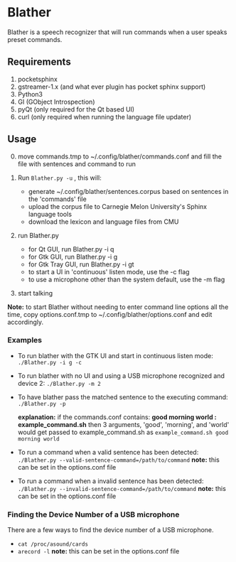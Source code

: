 # Blather

Blather is a speech recognizer that will run commands when a user speaks preset commands.

## Requirements

1. pocketsphinx
2. gstreamer-1.x (and what ever plugin has pocket sphinx support)
3. Python3
4. GI (GObject Introspection)
5.  pyQt (only required for the Qt based UI)
6. curl (only required when running the language file updater)

## Usage

0. move commands.tmp to ~/.config/blather/commands.conf and fill the file with sentences and command to run
1. Run `Blather.py -u` , this will:
	* generate ~/.config/blather/sentences.corpus based on sentences in the 'commands' file
	* upload the corpus file to Carnegie Melon University's Sphinx language tools 
	* download the lexicon and language files from CMU

2. run Blather.py
    * for Qt GUI, run Blather.py -i q
    * for Gtk GUI, run Blather.py -i g
    * for Gtk Tray GUI, run Blather.py -i gt
    * to start a UI in 'continuous' listen mode, use the -c flag
    * to use a microphone other than the system default, use the -m flag
3. start talking

**Note:** to start Blather without needing to enter command line options all the time, copy options.conf.tmp to ~/.config/blather/options.conf and edit accordingly.


### Examples

* To run blather with the GTK UI and start in continuous listen mode:
`./Blather.py -i g -c`

* To run blather with no UI and using a USB microphone recognized and device 2:
`./Blather.py -m 2`

* To have blather pass the matched sentence to the executing command:
 `./Blather.py -p`

 	**explanation:** if the commands.conf contains:
 **good morning world : example_command.sh**
 then 3 arguments, 'good', 'morning', and 'world' would get passed to example_command.sh as
 `example_command.sh good morning world`

* To run a command when a valid sentence has been detected:
	`./Blather.py --valid-sentence-command=/path/to/command`
	**note:** this can be set in the options.conf  file
* To run a command when a invalid sentence has been detected:
	`./Blather.py --invalid-sentence-command=/path/to/command`
	**note:** this can be set in the options.conf file

### Finding the Device Number of a USB microphone
There are a few ways to find the device number of a USB microphone.

* `cat /proc/asound/cards`
* `arecord -l`
	**note:** this can be set in the options.conf file
